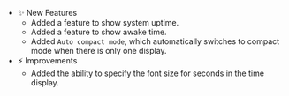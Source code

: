 -   ✨ New Features
    -   Added a feature to show system uptime.
    -   Added a feature to show awake time.
    -   Added `Auto compact mode`, which automatically switches to compact mode when there is only one display.
-   ⚡️ Improvements
    -   Added the ability to specify the font size for seconds in the time display.
